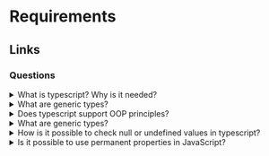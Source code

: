 # Requirements

## Links

### Questions

<details>
  <summary>What is typescript? Why is it needed?</summary>

  TypeScript is a programming language that adds additional functional opportunities into JavaScript. One of the most important is typing.

  Pros:

  1. Typescript allows using new features from ECMAScript and compiling them into older versions.
  2. It allows using static types and manipulating them (logic operation, using of generics, etc.).
  3. IDEs improve workflow due to getting information from the typescript compiler in real-time.
  4. Corporate support.

</details>

<details>
  <summary>What are generic types?</summary>

  The generics types allow developing functionality that could work with different static types. So, it is possible to decrease code duplications.

</details>

<details>
  <summary>Does typescript support OOP principles?</summary>

  Yes, it does. The typescript language supports the following principles:
  
  1. Incapsulation;
  2. Inheritance;
  3. Abstraction;
  4. Polymorphism.

</details>

<details>
  <summary>What are generic types?</summary>

  The generics types allow developing functionality that could work with different static types. So, it is possible to decrease code duplications.

</details>

<details>
  <summary>How is it possible to check null or undefined values in typescript?</summary>

  It is possible to use conditions the same as in JavaScript.

</details>

<details>
  <summary>Is it possible to use permanent properties in JavaScript?</summary>

  Generally, it is not possible. But read-only types allows blocking access to properties. Moreover, it is possible to use getters/setters with private properties.

</details>
